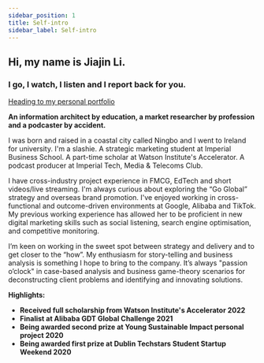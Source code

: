 ```yaml
---
sidebar_position: 1
title: Self-intro
sidebar_label: Self-intro
---
```


## Hi, my name is Jiajin Li.
### I go, I watch, I listen and I report back for you.

[Heading to my personal portfolio](https://drive.google.com/file/d/1mmvaDZ-6hZQALTEZBU_XTBNqeUiQy_vA/view?usp=sharing)

**An information architect by education, a market researcher by profession and a podcaster by accident.**

I was born and raised in a coastal city called Ningbo and I went to Ireland for university.
I'm a slashie. A strategic marketing student at Imperial Business School. A part-time scholar at Watson Institute's Accelerator. A podcast producer at Imperial Tech, Media & Telecoms Club.

I have cross-industry project experience in FMCG, EdTech and short videos/live streaming. I'm always curious about exploring the “Go Global” strategy and overseas brand promotion. I've enjoyed working in cross-functional and outcome-driven environments at Google, Alibaba and TikTok. My previous working experience has allowed her to be proficient in new digital marketing skills such as social listening, search engine optimisation, and competitive monitoring. 

I’m keen on working in the sweet spot between strategy and delivery and to get closer to the “how”. My enthusiasm for story-telling and business analysis is something I hope to bring to the company. It’s always "passion o’clock" in case-based analysis and business game-theory scenarios for deconstructing client problems and identifying and innovating solutions.

**Highlights:**
- **Received full scholarship from Watson Institute's Accelerator 2022**
- **Finalist at Alibaba GDT Global Challenge 2021**
- **Being awarded second prize at Young Sustainable Impact personal project 2020**
- **Being awarded first prize at Dublin Techstars Student Startup Weekend 2020**